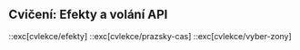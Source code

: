 ## Cvičení: Efekty a volání API

::exc[cvlekce/efekty]
::exc[cvlekce/prazsky-cas]
::exc[cvlekce/vyber-zony]
